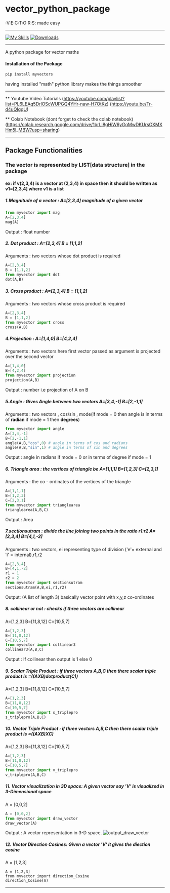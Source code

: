 
# vector_python_package  
:V:E:C:T:O:R:S: made easy
*****
[![My Skills](https://skillicons.dev/icons?i=python&theme=dark)](https://skillicons.dev)  [![Downloads](https://static.pepy.tech/badge/myvectors)](https://pepy.tech/project/myvectors) 
****
A python package for vector maths

#### Installation of the Package

``` python
pip install myvectors 
```

having installed "math" python library makes the things smoother 
***
** Youtube Video Tutorials
(https://youtube.com/playlist?list=PL6LEAq5DrlOScWUPGQ4YHr-naw-H7OtKz)
(https://youtu.be/Tr-d4uQIgqU)

** Colab Notebook (dont forget to check the colab notebook)
(https://colab.research.google.com/drive/1brLl8gHiW6yGqMwDKUrsOXMXHm5I_MBW?usp=sharing)
*****



## Package Functionalities

### The vector is represented by **LIST[data structure]** in the package 

#### ex: if v(2,3,4) is a vector at (2,3,4) in space then it should be written as v1=[2,3,4] where v1 is a list 

##### 1.Magnitude of a vector :    A=[2,3,4] magnitude of a given vector
``` python
from myvector import mag
A=[2,3,4]
mag(A)
```
Output : float number

##### 2. Dot product : A=[2,3,4]  B = [1,1,2] 
Arguments : two vectors whose dot product is required
``` python
A=[2,3,4]  
B = [1,1,2]
from myvector import dot
dot(A,B)
```

##### 3. Cross product : A=[2,3,4]  B = [1,1,2] 
Arguments : two vectors whose cross product is required
``` python
A=[2,3,4]  
B = [1,1,2] 
from myvector import cross
cross(A,B)
```
##### 4.Projection : A=[1,4,0] B=[4,2,4]
Arguments : two vectors here first vector passed as argument is projected over the second vector
```python
A=[1,4,0] 
B=[4,2,4]
from myvector import projection
projection(A,B)
```
Output : number i.e projection of A on B

##### 5.Angle : Gives Angle between two vectors A=[3,4,-1] B=[2,-1,1] 
Arguments : two vectors , cos/sin , mode(if mode = 0 then angle is in terms of **radian** if mode = 1 then **degrees**)
```python
from myvector import angle
A=[3,4,-1] 
B=[2,-1,1] 
angle(A,B,"cos",0) # angle in terms of cos and radians
angle(A,B,"sin",1) # angle in terms of sin and degrees
```
Output : angle in radians if mode = 0 or in terms of degree if mode = 1

##### 6. Triangle area : the vertices of triangle be A=[1,1,1] B=[1,2,3] C=[2,3,1]
Arguments : the co - ordinates of the vertices of the triangle
```python
A=[1,1,1] 
B=[1,2,3] 
C=[2,3,1]
from myvector import trianglearea
trianglearea(A,B,C)
```
Output : Area

##### 7.sectionsutram : divide the line joining two points in the ratio r1:r2 A=[2,3,4] B=[4,1,-2]

Arguments : two vectors, ei representing type of division ('e'= external and 'i' = internal),r1,r2 
``` python
A=[2,3,4] 
B=[4,1,-2]
r1 = 1
r2 = 2
from myvector import sectionsutram
sectionsutram(A,B,ei,r1,r2)
```
Output: (A list of length 3) basically vector point with x,y,z co-ordinates

##### 8. collinear or not : checks if three vectors are collinear
A=[1,2,3] B=[11,8,12] C=[10,5,7]
```python
A=[1,2,3] 
B=[11,8,12] 
C=[10,5,7]
from myvector import collinear3
collinear3(A,B,C)
 ```
Output : If collinear then output is 1 else 0

##### 9. Scalar Triple Product : if three vectors A,B,C then there scalar triple product is =((AXB)dotproduct(C))
A=[1,2,3] B=[11,8,12] C=[10,5,7]
```python
A=[1,2,3] 
B=[11,8,12] 
C=[10,5,7]
from myvector import s_triplepro
s_triplepro(A,B,C)
 ```

##### 10. Vector Triple Product : if three vectors A,B,C then there scalar triple product is =((AXB)XC)
A=[1,2,3] B=[11,8,12] C=[10,5,7]
```python
A=[1,2,3] 
B=[11,8,12] 
C=[10,5,7]
from myvector import v_triplepro
v_triplepro(A,B,C)
 ```

##### 11. Vector visualization in 3D space: A given vector say 'V' is visualized in 3-Dimensional space
A = [0,0,2]
```python
A = [0,0,2]
from myvector import draw_vector
draw_vector(A)
```
Output : A vector representation in 3-D space.
![output_draw_vector](/img/draw_vectors.png)

##### 12. Vector Direction Cosines: Given a vector 'V' it gives the diection cosine
A = [1,2,3]
```pyth,on
A = [1,2,3]
from myvector import direction_Cosine
direction_Cosine(A)
```

************

